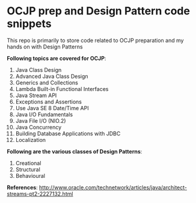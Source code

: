# OCJP prep and Design Pattern code snippets
This repo is primarily to store code related to OCJP preparation and my hands on with Design Patterns

**Following topics are covered for OCJP**:
1. Java Class Design
2. Advanced Java Class Design
3. Generics and Collections
4. Lambda Built-in Functional Interfaces
5. Java Stream API
6. Exceptions and Assertions
7. Use Java SE 8 Date/Time API
8. Java I/O Fundamentals
9. Java File I/O (NIO.2)
10. Java Concurrency
11. Building Database Applications with JDBC
12. Localization

**Following are the various classes of Design Patterns**:
1. Creational
2. Structural
3. Behavioural


**References**:
http://www.oracle.com/technetwork/articles/java/architect-streams-pt2-2227132.html
